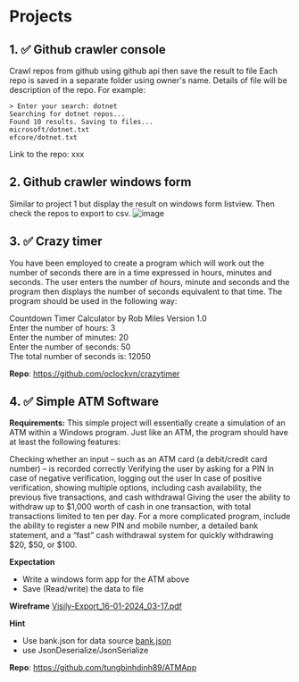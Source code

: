 # Projects

## 1. ✅ Github crawler console
   Crawl repos from github using github api then save the result to file
   Each repo is saved in a separate folder using owner's name. Details of file will be description of the repo.
   For example:
   ```
   > Enter your search: dotnet
   Searching for dotnet repos...
   Found 10 results. Saving to files...
   microsoft/dotnet.txt
   efcore/dotnet.txt
   ```
   Link to the repo: xxx
   
## 2. Github crawler windows form
   Similar to project 1 but display the result on windows form listview. Then check the repos to export to csv.
   ![image](https://github.com/oclockvn/learning-projects/assets/3783976/4eb316cb-f87c-41e1-ba8a-760cc4fea1fa)

## 3. ✅ Crazy timer
   You have been employed to create a program which will work out the number of 
   seconds there are in a time expressed in hours, minutes and seconds. The user enters 
   the number of hours, minute and seconds and the program then displays the number 
   of seconds equivalent to that time. The program should be used in the following way:

   Countdown Timer Calculator by Rob Miles 
   Version 1.0  
   Enter the number of hours: 3  
   Enter the number of minutes: 20  
   Enter the number of seconds: 50  
   The total number of seconds is: 12050 

   **Repo**: https://github.com/oclockvn/crazytimer

## 4. ✅ Simple ATM Software
   **Requirements:**
   This simple project will essentially create a simulation of an ATM within a Windows program. Just like an ATM, the program should have at least the following features:
   
   Checking whether an input – such as an ATM card (a debit/credit card number) – is recorded correctly
   Verifying the user by asking for a PIN
   In case of negative verification, logging out the user
   In case of positive verification, showing multiple options, including cash availability, the previous five transactions, and cash withdrawal
   Giving the user the ability to withdraw up to $1,000 worth of cash in one transaction, with total transactions limited to ten per day.
   For a more complicated program, include the ability to register a new PIN and mobile number, a detailed bank statement, and a “fast” cash withdrawal system for quickly withdrawing $20, $50, or $100.
   
   **Expectation**
   - Write a windows form app for the ATM above
   - Save (Read/write) the data to file

   **Wireframe**
   [Visily-Export_16-01-2024_03-17.pdf](https://github.com/oclockvn/learning-projects/files/13947204/Visily-Export_16-01-2024_03-17.pdf)

   **Hint**
   - Use bank.json for data source 
   [bank.json](https://github.com/oclockvn/learning-projects/files/13947239/bank.json)
   - use JsonDeserialize/JsonSerialize

   **Repo**: https://github.com/tungbinhdinh89/ATMApp
